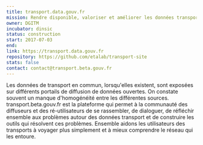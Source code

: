 ```yaml
---
title: transport.data.gouv.fr
mission: Rendre disponible, valoriser et améliorer les données transport
owner: DGITM
incubator: dinsic
status: construction
start: 2017-07-03
end:
link: https://transport.data.gouv.fr
repository: https://github.com/etalab/transport-site
stats: false
contact: contact@transport.beta.gouv.fr
---
```


Les données de transport en commun, lorsqu'elles existent, sont exposées sur différents portails de diffusion de données ouvertes.
On constate souvent un manque d'homogénéité entre les différentes sources.
transport.beta.gouv.fr est la plateforme qui permet à la communauté des diffuseurs et des ré-utilisateurs de se rassembler, de dialoguer, de réfléchir ensemble aux problèmes autour des données transport et de construire les outils qui résolvent ces problèmes.
Ensemble aidons les utilisateurs des transports à voyager plus simplement et à mieux comprendre le réseau qui les entoure.
